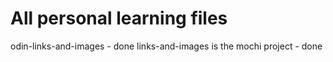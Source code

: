 # All personal learning files

odin-links-and-images - done
links-and-images is the mochi project - done
